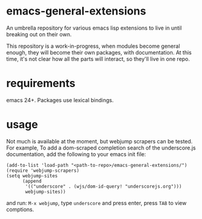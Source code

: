 emacs-general-extensions
========================

An umbrella repository for various emacs lisp extensions to live in until breaking out on their own.

This repository is a work-in-progress, when modules become general enough, they will become their own packages, with documentation. At this time, it's not clear how all the parts will interact, so they'll live in one repo.

requirements
============

emacs 24+. Packages use lexical bindings.

usage
=====

Not much is available at the moment, but webjump scrapers can be tested. For example, To add a dom-scraped completion search of the underscore.js documentation, add the following to your emacs init file:

```
(add-to-list 'load-path "<path-to-repo>/emacs-general-extensions/")
(require 'webjump-scrapers)
(setq webjump-sites
      (append
       '(("underscore" . (wjs/dom-id-query! "underscorejs.org")))
       webjump-sites))
```

and run: `M-x webjump`, type `underscore` and press enter, press `TAB` to view comptions.
